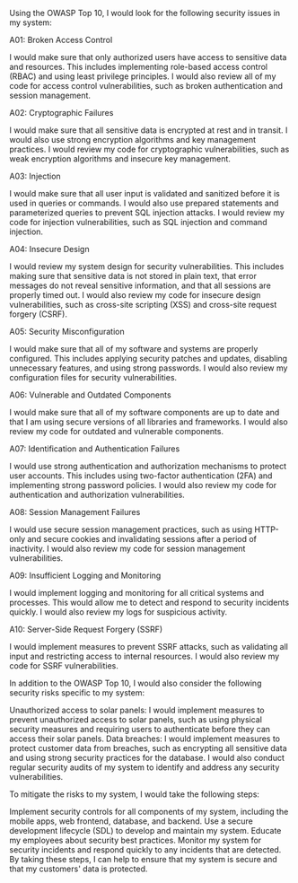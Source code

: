 Using the OWASP Top 10, I would look for the following security issues in my system:

A01: Broken Access Control

I would make sure that only authorized users have access to sensitive data and resources. This includes implementing role-based access control (RBAC) and using least privilege principles. I would also review all of my code for access control vulnerabilities, such as broken authentication and session management.

A02: Cryptographic Failures

I would make sure that all sensitive data is encrypted at rest and in transit. I would also use strong encryption algorithms and key management practices. I would review my code for cryptographic vulnerabilities, such as weak encryption algorithms and insecure key management.

A03: Injection

I would make sure that all user input is validated and sanitized before it is used in queries or commands. I would also use prepared statements and parameterized queries to prevent SQL injection attacks. I would review my code for injection vulnerabilities, such as SQL injection and command injection.

A04: Insecure Design

I would review my system design for security vulnerabilities. This includes making sure that sensitive data is not stored in plain text, that error messages do not reveal sensitive information, and that all sessions are properly timed out. I would also review my code for insecure design vulnerabilities, such as cross-site scripting (XSS) and cross-site request forgery (CSRF).

A05: Security Misconfiguration

I would make sure that all of my software and systems are properly configured. This includes applying security patches and updates, disabling unnecessary features, and using strong passwords. I would also review my configuration files for security vulnerabilities.

A06: Vulnerable and Outdated Components

I would make sure that all of my software components are up to date and that I am using secure versions of all libraries and frameworks. I would also review my code for outdated and vulnerable components.

A07: Identification and Authentication Failures

I would use strong authentication and authorization mechanisms to protect user accounts. This includes using two-factor authentication (2FA) and implementing strong password policies. I would also review my code for authentication and authorization vulnerabilities.

A08: Session Management Failures

I would use secure session management practices, such as using HTTP-only and secure cookies and invalidating sessions after a period of inactivity. I would also review my code for session management vulnerabilities.

A09: Insufficient Logging and Monitoring

I would implement logging and monitoring for all critical systems and processes. This would allow me to detect and respond to security incidents quickly. I would also review my logs for suspicious activity.

A10: Server-Side Request Forgery (SSRF)

I would implement measures to prevent SSRF attacks, such as validating all input and restricting access to internal resources. I would also review my code for SSRF vulnerabilities.

In addition to the OWASP Top 10, I would also consider the following security risks specific to my system:

Unauthorized access to solar panels: I would implement measures to prevent unauthorized access to solar panels, such as using physical security measures and requiring users to authenticate before they can access their solar panels.
Data breaches: I would implement measures to protect customer data from breaches, such as encrypting all sensitive data and using strong security practices for the database.
I would also conduct regular security audits of my system to identify and address any security vulnerabilities.

To mitigate the risks to my system, I would take the following steps:

Implement security controls for all components of my system, including the mobile apps, web frontend, database, and backend.
Use a secure development lifecycle (SDL) to develop and maintain my system.
Educate my employees about security best practices.
Monitor my system for security incidents and respond quickly to any incidents that are detected.
By taking these steps, I can help to ensure that my system is secure and that my customers' data is protected.